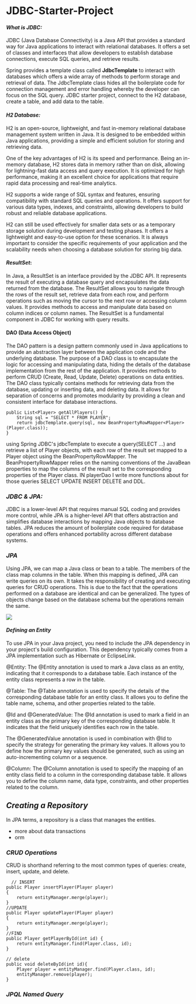 # JDBC-Starter-Project

#### **_What is JDBC:_**

JDBC (Java Database Connectivity) is a Java API that provides a standard way for Java applications to interact with
relational databases. It offers a set of classes and interfaces that allow developers to establish database connections,
execute SQL queries, and retrieve results.

Spring provides a template class called **JdbcTemplate** to interact with databases which offers a wide array of methods
to
perform storage and retrieval of data. The JdbcTemplate class hides all the boilerplate code for connection management
and error handling whereby the developer can focus on the SQL query.
JDBC starter project, connect to the H2 database, create a table, and add data to the table.

#### **_H2 Database:_**

H2 is an open-source, lightweight, and fast in-memory relational database management system written in Java. It is
designed to be embedded within Java applications, providing a simple and efficient solution for storing and retrieving
data.

One of the key advantages of H2 is its speed and performance. Being an in-memory database, H2 stores data in memory
rather than on disk, allowing for lightning-fast data access and query execution. It is optimized for high performance,
making it an excellent choice for applications that require rapid data processing and real-time analytics.

H2 supports a wide range of SQL syntax and features, ensuring compatibility with standard SQL queries and operations. It
offers support for various data types, indexes, and constraints, allowing developers to build robust and reliable
database applications.

H2 can still be used effectively for smaller data sets or as a temporary storage solution during development and testing
phases. It offers a lightweight and easy-to-use option for these scenarios. It is always important to consider the
specific requirements of your application and the scalability needs when choosing a database solution for storing big
data.

#### **_ResultSet_**:

In Java, a ResultSet is an interface provided by the JDBC API. It represents the result of executing a
database query and encapsulates the data returned from the database. The ResultSet allows you to navigate through the
rows of the result set, retrieve data from each row, and perform operations such as moving the cursor to the next row or
accessing column values. It provides methods to access and manipulate data based on column indices or column names. The
ResultSet is a fundamental component in JDBC for working with query results.

#### **DAO** (Data Access Object)

The DAO pattern is a design pattern commonly used in Java applications to provide an
abstraction layer between the application code and the underlying database. The purpose of a DAO class is to encapsulate
the logic for accessing and manipulating data, hiding the details of the database implementation from the rest of the
application. It provides methods to perform CRUD (Create, Read, Update, Delete) operations on data entities. The DAO
class typically contains methods for retrieving data from the database, updating or inserting data, and deleting data.
It allows for separation of concerns and promotes modularity by providing a clean and consistent interface for database
interactions.

    public List<Player> getAllPlayers() {
        String sql = "SELECT * FROM PLAYER";
        return jdbcTemplate.query(sql, new BeanPropertyRowMapper<Player> (Player.class));
    }

using Spring JDBC's jdbcTemplate to execute a query(SELECT ...) and retrieve a list of Player objects, with each row of
the
result
set mapped to a Player object using the BeanPropertyRowMapper. The BeanPropertyRowMapper relies on the naming
conventions of the JavaBean properties to map the columns of the result set to the corresponding properties of the
Player class. IN playerDao I write more functions about for those queries SELECT UPDATE INSERT DELETE and DDL.

### **_JDBC & JPA:_**

JDBC is a lower-level API that requires manual SQL coding and provides more control, while JPA is a higher-level API
that offers abstraction and simplifies database interactions by mapping Java objects to database tables. JPA reduces the
amount of boilerplate code required for database operations and offers enhanced portability across different database
systems.

### **_JPA_**

Using JPA, we can map a Java class or bean to a table. The members of the class map columns in the table. When this
mapping is defined, JPA can write queries on its own. It takes the responsibility of creating and executing queries for
CRUD operations. This is due to the fact that the operations performed on a database are identical and can be
generalized. The types of objects change based on the database schema but the operations remain the same.

![](/nfs/homes/ael-oual/Downloads/tennis-player/imgs/JPA.png)

#### **_Defining an Entity_**

To use JPA in your Java project, you need to include the JPA dependency in your project's build configuration. This
dependency typically comes from a JPA implementation such as Hibernate or EclipseLink.

@Entity:
The @Entity annotation is used to mark a Java class as an entity, indicating that it corresponds to a database table.
Each instance of the entity class represents a row in the table.

@Table:
The @Table annotation is used to specify the details of the corresponding database table for an entity class. It allows
you to define the table name, schema, and other properties related to the table.

@Id and @GeneratedValue:
The @Id annotation is used to mark a field in an entity class as the primary key of the corresponding database table. It
indicates that the field uniquely identifies each row in the table.

The @GeneratedValue annotation is used in combination with @Id to specify the strategy for generating the primary key
values. It allows you to define how the primary key values should be generated, such as using an auto-incrementing
column or a sequence.

@Column:
The @Column annotation is used to specify the mapping of an entity class field to a column in the corresponding database
table. It allows you to define the column name, data type, constraints, and other properties related to the column.

## **_Creating a Repository_**

In JPA terms, a repository is a class that manages the entities.
* more about data transactions 
* orm

### **_CRUD Operations_**

CRUD is shorthand referring to the most common types of queries: create, insert, update, and delete.
     
      // INSERT
    public Player insertPlayer(Player player)
    {
        return entityManager.merge(player);
    }
    //UPDATE
    public Player updatePlayer(Player player)
    {
        return entityManager.merge(player);
    }
    //FIND
    public Player getPlayerById(int id) {
        return entityManager.find(Player.class, id);
    }

    // delete
    public void deleteById(int id){
        Player player = entityManager.find(Player.class, id);
        entityManager.remove(player);
    }
### **_JPQL Named Query_**